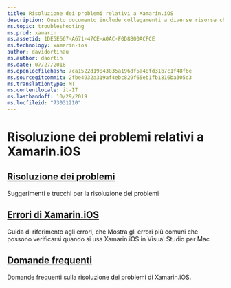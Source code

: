 ```yaml
---
title: Risoluzione dei problemi relativi a Xamarin.iOS
description: Questo documento include collegamenti a diverse risorse che forniscono informazioni sulla risoluzione dei problemi per Xamarin.iOS, un elenco di potenziali errori durante la compilazione di applicazioni Xamarin.iOS e domande frequenti.
ms.topic: troubleshooting
ms.prod: xamarin
ms.assetid: 1DE5E667-A671-47CE-A0AC-F0D8B00ACFCE
ms.technology: xamarin-ios
author: davidortinau
ms.author: daortin
ms.date: 07/27/2018
ms.openlocfilehash: 7ca1522d19843835a196df5a48fd31b7c1f48f6e
ms.sourcegitcommit: 2fbe4932a319af4ebc829f65eb1fb1816ba305d3
ms.translationtype: MT
ms.contentlocale: it-IT
ms.lasthandoff: 10/29/2019
ms.locfileid: "73031210"
---
```

# <a name="troubleshooting-xamarinios"></a>Risoluzione dei problemi relativi a Xamarin.iOS

## <a name="troubleshootingiostroubleshootingtroubleshootingmd"></a>[Risoluzione dei problemi](~/ios/troubleshooting/troubleshooting.md)

Suggerimenti e trucchi per la risoluzione dei problemi

## <a name="xamarinios-errorsiostroubleshootingmtouch-errorsmd"></a>[Errori di Xamarin.iOS](~/ios/troubleshooting/mtouch-errors.md)

Guida di riferimento agli errori, che Mostra gli errori più comuni che possono verificarsi quando si usa Xamarin.iOS in Visual Studio per Mac

## <a name="frequently-asked-questionsquestionsindexmd"></a>[Domande frequenti](questions/index.md)

Domande frequenti sulla risoluzione dei problemi di Xamarin.iOS.

